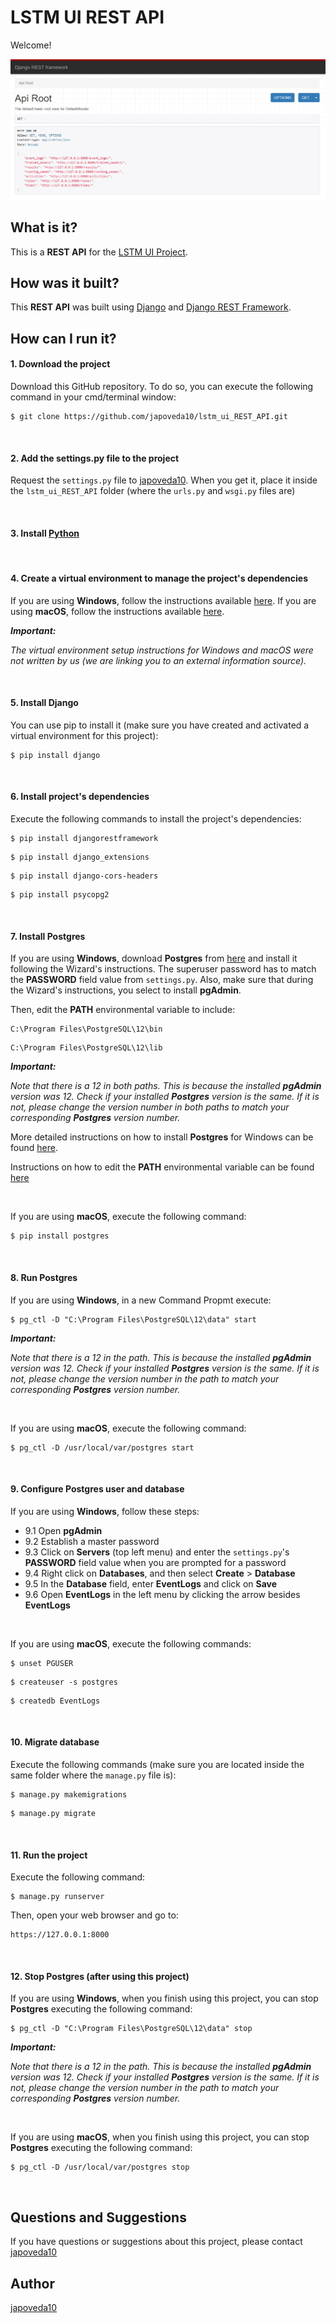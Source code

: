 # LSTM UI REST API

Welcome! 

![Django REST Framework Browsable API](https://raw.githubusercontent.com/japoveda10/lstm_ui_REST_API/master/lstm_ui_REST_API/IMAGE.PNG)

## What is it?

This is a **REST API** for the [LSTM UI Project](https://github.com/japoveda10/lstm_ui_vuejs).

## How was it built?

This **REST API** was built using [Django](https://www.djangoproject.com/) and [Django REST Framework](https://www.django-rest-framework.org/).

## How can I run it?

#### 1. Download the project

Download this GitHub repository. To do so, you can execute the following command in your cmd/terminal window:

   ```
   $ git clone https://github.com/japoveda10/lstm_ui_REST_API.git
   ```

<br />

#### 2. Add the settings.py file to the project
   
Request the `settings.py` file to [japoveda10](https://github.com/japoveda10). When you get it, place it inside the     `lstm_ui_REST_API` folder (where the `urls.py` and `wsgi.py` files are)

<br />

#### 3. Install [Python](https://www.python.org/downloads/)

<br />

#### 4. Create a virtual environment to manage the project's dependencies

If you are using **Windows**, follow the instructions available [here](https://programwithus.com/learn-to-code/Pip-and-virtualenv-on-Windows/). If you are using **macOS**, follow the instructions available [here](https://sourabhbajaj.com/mac-setup/Python/virtualenv.html). 

***Important:***

*The virtual environment setup instructions for Windows and macOS were not written by us (we are linking you to an external information source).*

<br />

#### 5. Install Django

You can use pip to install it (make sure you have created and activated a virtual environment for this project):

   ```
   $ pip install django
   ```

<br />

#### 6. Install project's dependencies

Execute the following commands to install the project's dependencies:

   ```
   $ pip install djangorestframework
   ```
   
   ```
   $ pip install django_extensions
   ```
   
   ```
   $ pip install django-cors-headers
   ```
   
   ```
   $ pip install psycopg2
   ```

<br />

#### 7. Install Postgres

If you are using **Windows**, download **Postgres** from [here](https://www.postgresql.org/) and install it following the Wizard's instructions. The superuser password has to match the **PASSWORD** field value from `settings.py`. Also, make sure that during the Wizard's instructions, you select to install **pgAdmin**. 

Then, edit the **PATH** environmental variable to include:
   
   ```
   C:\Program Files\PostgreSQL\12\bin
   ```
   
   ```
   C:\Program Files\PostgreSQL\12\lib
   ```
 
***Important:***

*Note that there is a 12 in both paths. This is because the installed **pgAdmin** version was 12. Check if your installed **Postgres** version is the same. If it is not, please change the version number in both paths to match your corresponding **Postgres** version number.*
 
More detailed instructions on how to install **Postgres** for Windows can be found [here](https://www.postgresqltutorial.com/install-postgresql/).

Instructions on how to edit the **PATH** environmental variable can be found [here](https://sqlbackupandftp.com/blog/setting-windows-path-for-postgres-tools)

<br />

If you are using **macOS**, execute the following command:

   ```
   $ pip install postgres
   ```

<br />

#### 8. Run Postgres

If you are using **Windows**, in a new Command Propmt execute:
   
   ```
   $ pg_ctl -D "C:\Program Files\PostgreSQL\12\data" start
   ```

***Important:***

*Note that there is a 12 in the path. This is because the installed **pgAdmin** version was 12. Check if your installed **Postgres** version is the same. If it is not, please change the version number in the path to match your corresponding **Postgres** version number.*

<br />

If you are using **macOS**, execute the following command:
   
   ```
   $ pg_ctl -D /usr/local/var/postgres start
   ```

<br />

#### 9. Configure Postgres user and database

If you are using **Windows**, follow these steps:

- 9.1 Open **pgAdmin**
- 9.2 Establish a master password
- 9.3 Click on **Servers** (top left menu) and enter the `settings.py`'s **PASSWORD** field value when you are prompted for a password
- 9.4 Right click on **Databases**, and then select **Create** > **Database**
- 9.5 In the **Database** field, enter **EventLogs** and click on **Save**
- 9.6 Open **EventLogs** in the left menu by clicking the arrow besides **EventLogs**

<br />

If you are using **macOS**, execute the following commands:

   ```
   $ unset PGUSER
   ```
   
   ```
   $ createuser -s postgres
   ```
   
   ```
   $ createdb EventLogs
   ```

<br />

#### 10. Migrate database

Execute the following commands (make sure you are located inside the same folder where the `manage.py` file is):
   
   ```
   $ manage.py makemigrations
   ```
   
   ```
   $ manage.py migrate
   ```

<br />

#### 11. Run the project

Execute the following command:

   ```
   $ manage.py runserver
   ```
   
Then, open your web browser and go to:

   ```
   https://127.0.0.1:8000
   ```

<br />

#### 12. Stop Postgres (after using this project)

If you are using **Windows**, when you finish using this project, you can stop **Postgres** executing the following command:

   ```
   $ pg_ctl -D "C:\Program Files\PostgreSQL\12\data" stop
   ```

***Important:***

*Note that there is a 12 in the path. This is because the installed **pgAdmin** version was 12. Check if your installed **Postgres** version is the same. If it is not, please change the version number in the path to match your corresponding **Postgres** version number.*

<br />

If you are using **macOS**, when you finish using this project, you can stop **Postgres** executing the following command:

   ```
   $ pg_ctl -D /usr/local/var/postgres stop
   ```

<br />

## Questions and Suggestions

If you have questions or suggestions about this project, please contact [japoveda10](https://github.com/japoveda10)

## Author

[japoveda10](https://github.com/japoveda10)
